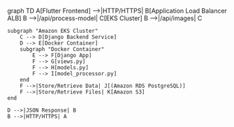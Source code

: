 graph TD
A[Flutter Frontend] -->|HTTP/HTTPS| B[Application Load Balancer ALB]
B -->|/api/process-model| C[EKS Cluster]
B -->|/api/images| C

    subgraph "Amazon EKS Cluster"
        C --> D[Django Backend Service]
        D --> E[Docker Container]
        subgraph "Docker Container"
            E --> F[Django App]
            F --> G[views.py]
            F --> H[models.py]
            F --> I[model_processor.py]
        end
        F -->|Store/Retrieve Data| J[(Amazon RDS PostgreSQL)]
        F -->|Store/Retrieve Files| K[Amazon S3]
    end

    D -->|JSON Response| B
    B -->|HTTP/HTTPS| A
